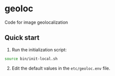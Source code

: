 # geoloc
Code for image geolocalization

## Quick start
1. Run the initialization script:

```bash
source bin/init-local.sh
```

2. Edit the default values in the `etc/geoloc.env` file.
